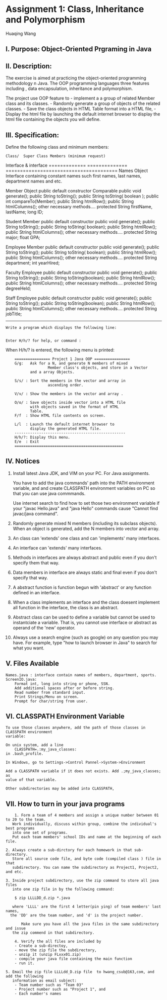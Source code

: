 # Assignment 1: Class, Inheritance and Polymorphism
Huaqing Wang

## I.	Purpose: Object-Oriented Prgraming in Java 

## II.	Description:

   The exercise is aimed at practicing the object-oriented
programming methodology n Java. The OOP programming languages three
features including , data encapsulation, inheritance and polymorphism.

   The project  use OOP feature to 
	- implement a a group of related Member class and its classes.
    - Randomly generate a group of objects of the related classes.
	- Save the class objects in HTML Table format into a HTML file,
	- Display the html file by launching the default internet browser
	  to display the html file containing the objects you will define.


## III.	Specification:

   Define the following class and minimum members:


    Class/	Super Class	Members (minimum request)
   Interface     & interface
=============   ==============  =======================================
   Names        Object		Interface containing constant names such
				first names, last names, department names
				and etc.

   Member 	Object		public default constructor
		Comparable	public void generate();
				public String toString();
				public String toString( boolean );
				public int    compareTo(Member);
				public String htmlRow();
				public String htmlColumns();
				other necessary methods....
				protected String firstName, lastName; long ID;

   Student	Member		public default constructor
				public void generate();
				public String toString();
				public String toString( boolean);
				public String htmlRow();
				public String htmlColumns();
				other necessary methods....
				protected String major; float GPA;

   Employee	Member		public default constructor
				public void generate();
				public String toString();
				public String toString( boolean);
				public String htmlRow();
				public String htmlColumns();
				other necessary methods....
				protected String department; int yearHired;

   Faculty	Employee        public default  constructor
				public void generate();
				public String toString();
				public String toString(boolean);
				public String htmlRow();
				public String htmlColumns();
				other necessary methods....
				protected String degreeHeld;

   Staff        Employee        public default constructor
				public void generate();
				public String toString();
				public String toString(boolean);
				public String htmlRow();
				public String htmlColumns();
				other necessary methods....
				protected String jobTitle;

---------------------------------------------------------------------------

	Write a program which displays the following line:


	Enter H/h/? for help, or command : 


   When H/h/? is entered, the following menu is printed:

		================ Project 1 Java OOP ================
		G/g:   Ask for a N, and generate N members of mixed
                       Member class's objects, and store in a Vector 
		       and a array Objects.

		S/s/ : Sort the members in the vector and array in
                       ascending order.

		V/v/ : Show the members in the vector and array .

		O/o/ : Save objects inside vector into a HTML file
		       with objects saved in the format of HTML
		       Table.
		F/f  : Show HTML file contents on screen.

		L/l  : Launch the default internet browser to
		       display the generated HTML file.
		--------------------------------------------------
		H/h/?: Display this menu.
		E/e  : Exit
		=================================================

## IV.	Notices

  1. Install latest Java JDK, and VIM on your PC. For Java assignments.

     You have to add the java commands' path into the PATH environment variable, and 
     and create CLASSPATH environment variables on PC so that you can use java
     commmands.

      Use internet search to find how to set those two environment variable if your 
     "javac Hello.java" and "java Hello" commands cause "Cannot find javac/java command".
  
 2. Randomly generate mixed N members (including its subclass objects). When an object is generated, add the N members into vector and array.
  3. An class can 'extends' one class and can 'implements' many interfaces.
  4. An interface can 'extends' many interfaces.
  5. Methods in interfaces are always abstract and public even if you don't
     specify them that way.
  6. Data members in interface are always static and final even if you don't
     specify that way.
  7. A abstract function is function begun with 'abstract' or any function defined
     in an interface.
  8. When a class implements an interface and the class doesent implement all
     function in the interface, the class is an abstract.
  9. Abstract class can be used to define a variable but cannot be used to
     instantciate a variable. That is, you cannot use interface or abstract as
     operand of the 'new' operator.
  10. Always use a search engine (such as google) on any question you may have.
     For example, type "how to launch browser in Java" to search for what you
     want.

## V.	Files Available

	Names.java : interface contain names of members, department, sports.
	ScreenIO.java:
		Format int, long into string or phone, SSN.
		Add additional spaces after or before string.
		Read number from standard input.
		Print Strings/Menu on screen.
		Prompt for char/string from user.

## VI.	CLASSPATH Environment Variable

    To use those classes anywhere, add the path of those classes in CLASSPATH environment
    variable:

	On unix system, add a line
		CLASSPATH=.:my_java_classes:
    in .bash_profile.

    In Windows, go to Settings->Control Pannel->System->Environment

    Add a CLASSPATH variable if it does not exists. Add .;my_java_classes; as
    value of that variable.

    Other subdirectories may be added into CLASSPATH,

## VII.	How to turn in your java programs

    	1. Form a team of 4 members and assign a unique number between 01 to 20 to the team.
	   Work individually, discuss within group, combine the individual's best programs
	   into one set of programs.
	   Put each team members' school IDs and name at the beginning of each file.

	2. Always create a sub-dirctory for each homework in that sub-directory. 
	   Store all source code file, and byte code (compiled class ) file in that
	   subdirectory. You can name the subdirectory as Project1, Project2, and etc.

	3. Inside project subdirectory, use the zip command to store all java files
	   into one zip file in by the following command: 

		$ zip LLLLDD_d.zip *.java

	   where 'LLLL' are the first 4 letter(pin ying) of team members' last names,
	  the 'DD' are the team number, and 'd' is the project number. 

           Make sure you have all the java files in the same subdirectory and issue
	   the zip commend in that subdirectory.

        4. Verify the all files are included by
		- Create a sub-directoy,
		- move the zip file the subdirectory,
		- unzip it (unzip FLxxx01.zip)
		- compile your java file containing the main function
		- run it.

	5. Email the zip file LLLLdd_D.zip file  to hwang_csub@163,com, and add the following
	   information as email subject:
		- Team number such as "Team 03"
		- Project number such as "Project 1", and
        - Each number's names 
